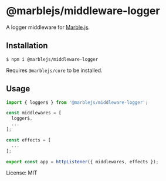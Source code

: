 # @marblejs/middleware-logger

A logger middleware for [Marble.js](https://github.com/marblejs/marble).

## Installation

```
$ npm i @marblejs/middleware-logger
```
Requires `@marblejs/core` to be installed.

## Usage

```javascript
import { logger$ } from '@marblejs/middleware-logger';

const middlewares = [
  logger$,
  ...
];

const effects = [
  ...
];

export const app = httpListener({ middlewares, effects });
```
License: MIT
